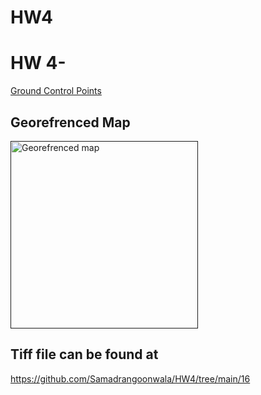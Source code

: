 # HW4
  

 

<html>
  <head>
   
  </head>
  <body>
    <h1></h1>
    <h1>HW 4-</h1>
    <p></p>
  <a href="HW 4 GCP File.txt">Ground Control Points</a>
  <h2>Georefrenced Map</h2>
 
  <a href>
  <img src="HW4.png" alt="Georefrenced map" style="width 300px; height:300px;">
  </a>
<h2>Tiff file can be found at</h2>
<a href="16"></a>

https://github.com/Samadrangoonwala/HW4/tree/main/16

  
  
  
  
</html>
